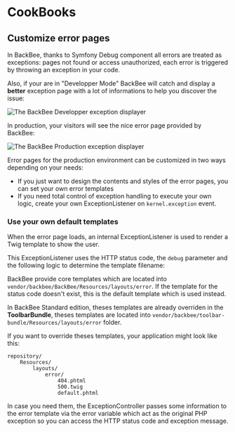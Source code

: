 # CookBooks

## Customize error pages

In BackBee, thanks to Symfony Debug component all errors are treated as exceptions: pages not found or access unauthorized,
each error is triggered by throwing an exception in your code.

Also, if your are in "Developper Mode" BackBee will catch and display a **better** exception page with a lot of informations
to help you discover the issue:

![The BackBee Developper exception displayer](http://i.imgur.com/GwvS1qE.png)

In production, your visitors will see the nice error page provided by BackBee:

![The BackBee Production exception displayer](http://i.imgur.com/tml7ozz.png)

Error pages for the production environment can be customized in two ways depending on your needs:

* If you just want to design the contents and styles of the error pages, you can set your own error templates
* If you need total control of exception handling to execute your own logic, create your own ExceptionListener on ``kernel.exception`` event.

### Use your own default templates

When the error page loads, an internal ExceptionListener is used to render a Twig template to show the user.

This ExceptionListener uses the HTTP status code, the ``debug`` parameter and the following logic to determine the template filename:

BackBee provide core templates which are located into ``vendor/backbee/BackBee/Resources/layouts/error``.
If the template for the status code doesn't exist, this is the default template which is used instead.

In BackBee Standard edition, theses templates are already overriden in the **ToolbarBundle**, theses templates are located
into ``vendor/backbee/toolbar-bundle/Resources/layouts/error`` folder.

If you want to override theses templates, your application might look like this:

```
repository/
    Resources/
        layouts/
            error/
                404.phtml
                500.twig
                default.phtml
```

In case you need them, the ExceptionController passes some information to the error template via the error variable which act as the original PHP exception so you can access the HTTP status code and exception message.

